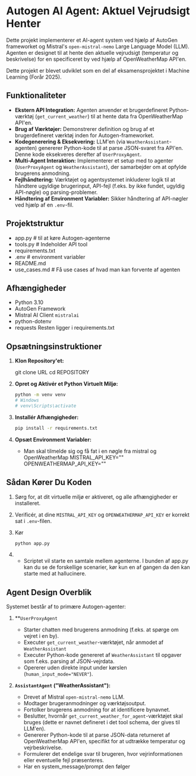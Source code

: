 # Autogen AI Agent: Aktuel Vejrudsigt Henter

Dette projekt implementerer et AI-agent system ved hjælp af AutoGen frameworket og Mistral's `open-mistral-nemo` Large Language Model (LLM). Agenten er designet til at hente den aktuelle vejrudsigt (temperatur og beskrivelse) for en specificeret by ved hjælp af OpenWeatherMap API'en.

Dette projekt er blevet udviklet som en del af eksamensprojektet i Machine Learning (Forår 2025).

## Funktionaliteter

*   **Ekstern API Integration:** Agenten anvender et brugerdefineret Python-værktøj (`get_current_weather`) til at hente data fra OpenWeatherMap API'en.
*   **Brug af Værktøjer:** Demonstrerer definition og brug af et brugerdefineret værktøj inden for Autogen-frameworket.
*   **Kodegenerering & Eksekvering:** LLM'en (via `WeatherAssistant`-agenten) genererer Python-kode til at parse JSON-svaret fra API'en. Denne kode eksekveres derefter af `UserProxyAgent`.
*   **Multi-Agent Interaktion:** Implementerer et setup med to agenter (`UserProxyAgent` og `WeatherAssistant`), der samarbejder om at opfylde brugerens anmodning.
*   **Fejlhåndtering:** Værktøjet og agentsystemet inkluderer logik til at håndtere ugyldige brugerinput, API-fejl (f.eks. by ikke fundet, ugyldig API-nøgle) og parsing-problemer.
*   **Håndtering af Environment Variabler:** Sikker håndtering af API-nøgler ved hjælp af en `.env`-fil.

## Projektstruktur

*   app.py            # til at køre Autogen-agenterne
*   tools.py          # Indeholder API tool
*   requirements.txt
*   .env              # environment variabler
*   README.md         
*   use_cases.md      # Få use cases af hvad man kan forvente af agenten

## Afhængigheder

*   Python 3.10
*   AutoGen Framework
*   Mistral AI Client `mistralai`
*   python-dotenv
*   requests
Resten ligger i requirements.txt 

## Opsætningsinstruktioner

1.  **Klon Repository'et:**

    git clone URL
    cd REPOSITORY


2.  **Opret og Aktivér et Python Virtuelt Miljø:**

    ```bash
    python -m venv venv
    # Windows
    # venv\Scripts\activate
    ```

3.  **Installér Afhængigheder:**
    ```bash
    pip install -r requirements.txt
    ```

4.  **Opsæt Environment Variabler:**
    *   Man skal tilmelde sig og få fat i en nøgle fra mistral og OpenWeatherMap
        MISTRAL_API_KEY=""
        OPENWEATHERMAP_API_KEY=""

## Sådan Kører Du Koden

1.  Sørg for, at dit virtuelle miljø er aktiveret, og alle afhængigheder er installeret.
2.  Verificér, at dine `MISTRAL_API_KEY` og `OPENWEATHERMAP_API_KEY` er korrekt sat i `.env`-filen.

3.  Kør
    ```bash
    python app.py
    ```

4.  
    * Scriptet vil starte en samtale mellem agenterne. I bunden af app.py kan du se de forskellige scenarier, kør kun en af gangen da den kan starte med at hallucinere.

## Agent Design Overblik

Systemet består af to primære Autogen-agenter:

1.  **`UserProxyAgent`
    *   Starter chatten med brugerens anmodning (f.eks. at spørge om vejret i en by).
    *   Executer `get_current_weather`-værktøjet, når anmodet af `WeatherAssistant`
    *   Executer Python-kode genereret af `WeatherAssistant` til opgaver som f.eks. parsing af JSON-vejrdata.
    *   Opererer uden direkte input under kørslen (`human_input_mode="NEVER"`).

2.  **`AssistantAgent` ("WeatherAssistant"):**
    *   Drevet af Mistral `open-mistral-nemo` LLM.
    *   Modtager brugeranmodninger og værktøjsoutput.
    *   Fortolker brugerens anmodning for at identificere bynavnet.
    *   Beslutter, hvornår `get_current_weather_for_agent`-værktøjet skal bruges (dette er navnet defineret i det tool schema, der gives til LLM'en).
    *   Genererer Python-kode til at parse JSON-data returneret af OpenWeatherMap API'en, specifikt for at udtrække temperatur og vejrbeskrivelse.
    *   Formulerer det endelige svar til brugeren, hvor vejrinformationen eller eventuelle fejl præsenteres.
    *   Har en system_message/prompt den følger